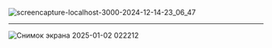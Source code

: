 ![screencapture-localhost-3000-2024-12-14-23_06_47](https://github.com/user-attachments/assets/ce7fbfe2-fad1-4b62-b770-8345527a99bc)
____________________________________________________________________________________________________________________________________
![Снимок экрана 2025-01-02 022212](https://github.com/user-attachments/assets/fa5b093d-6710-42be-843f-1e8993f9bcee)
